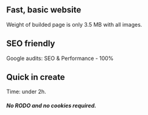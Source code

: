 ## Fast, basic website

Weight of builded page is only 3.5 MB with all images.

## SEO friendly

Google audits: SEO & Performance - 100%

## Quick in create

Time: under 2h.

##### No RODO and no cookies required.
